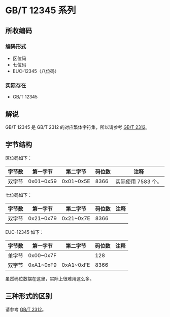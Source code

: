 # GB/T 12345 系列

## 所收编码
### 编码形式
- 区位码
- 七位码
- EUC-12345（八位码）

### 实际存在
- GB/T 12345

## 解说
GB/T 12345 是 GB/T 2312 的对应繁体字符集，所以请参考 [GB/T 2312](https://github.com/mrhso/IshisashiEncoding/tree/master/%E7%BC%96%E7%A0%81/GB%EF%BC%8FT%202312)。

## 字节结构
区位码如下：

|字节数|第一字节|第二字节|码位数|注释|
|-|-|-|-|-|
|双字节|0x01\~0x59|0x01\~0x5E|8366|实际使用 7583 个。|

七位码如下：

|字节数|第一字节|第二字节|码位数|注释|
|-|-|-|-|-|
|双字节|0x21\~0x79|0x21\~0x7E|8366||

EUC-12345 如下：

|字节数|第一字节|第二字节|码位数|注释|
|-|-|-|-|-|
|单字节|0x00\~0x7F||128||
|双字节|0xA1\~0xF9|0xA1\~0xFE|8366||

虽然码位数摆在这里，实际上很难用这么多。

## 三种形式的区别
请参考 [GB/T 2312](https://github.com/mrhso/IshisashiEncoding/blob/master/%E7%BC%96%E7%A0%81/GB%EF%BC%8FT%202312/README.md#%E5%8C%BA%E4%BD%8D%E7%A0%81)。
